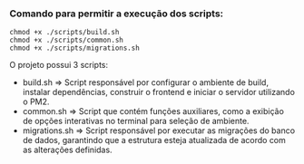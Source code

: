 ### Comando para permitir a execução dos scripts:

```
chmod +x ./scripts/build.sh
chmod +x ./scripts/common.sh
chmod +x ./scripts/migrations.sh
```

O projeto possui 3 scripts:

- build.sh => Script responsável por configurar o ambiente de build, instalar dependências, construir o frontend e iniciar o servidor utilizando o PM2.
- common.sh => Script que contém funções auxiliares, como a exibição de opções interativas no terminal para seleção de ambiente.
- migrations.sh => Script responsável por executar as migrações do banco de dados, garantindo que a estrutura esteja atualizada de acordo com as alterações definidas.